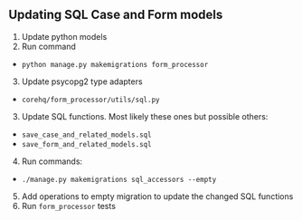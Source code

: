 Updating SQL Case and Form models
---------------------------------

1. Update python models
2. Run command
  - `python manage.py makemigrations form_processor`
3. Update psycopg2 type adapters
  - `corehq/form_processor/utils/sql.py`
3. Update SQL functions. Most likely these ones but possible others:
  - `save_case_and_related_models.sql`
  - `save_form_and_related_models.sql`
4. Run commands:
  - `./manage.py makemigrations sql_accessors --empty`
5. Add operations to empty migration to update the changed SQL functions
6. Run `form_processor` tests
